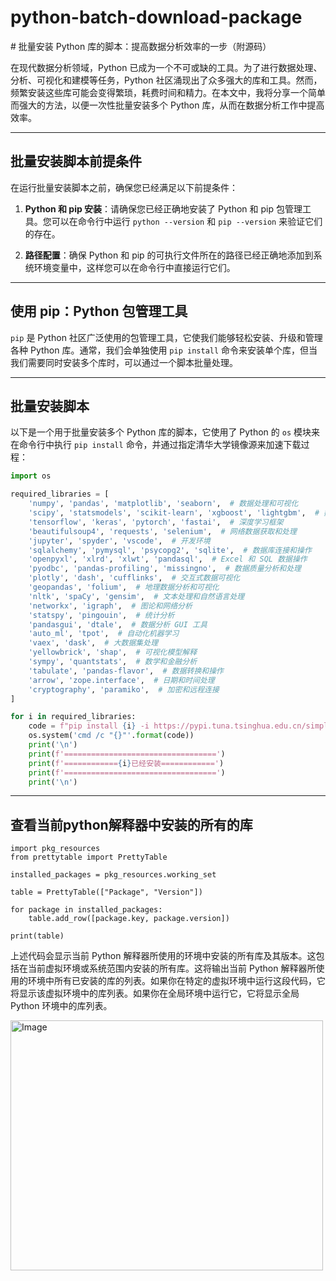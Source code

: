 # python-batch-download-package
﻿# 批量安装 Python 库的脚本：提高数据分析效率的一步（附源码）

在现代数据分析领域，Python 已成为一个不可或缺的工具。为了进行数据处理、分析、可视化和建模等任务，Python 社区涌现出了众多强大的库和工具。然而，频繁安装这些库可能会变得繁琐，耗费时间和精力。在本文中，我将分享一个简单而强大的方法，以便一次性批量安装多个 Python 库，从而在数据分析工作中提高效率。

-----
## 批量安装脚本前提条件

在运行批量安装脚本之前，确保您已经满足以下前提条件：

1. **Python 和 pip 安装**：请确保您已经正确地安装了 Python 和 pip 包管理工具。您可以在命令行中运行 `python --version` 和 `pip --version` 来验证它们的存在。

2. **路径配置**：确保 Python 和 pip 的可执行文件所在的路径已经正确地添加到系统环境变量中，这样您可以在命令行中直接运行它们。

----
## 使用 pip：Python 包管理工具

`pip` 是 Python 社区广泛使用的包管理工具，它使我们能够轻松安装、升级和管理各种 Python 库。通常，我们会单独使用 `pip install` 命令来安装单个库，但当我们需要同时安装多个库时，可以通过一个脚本批量处理。

---

## 批量安装脚本

以下是一个用于批量安装多个 Python 库的脚本，它使用了 Python 的 `os` 模块来在命令行中执行 `pip install` 命令，并通过指定清华大学镜像源来加速下载过程：

```python
import os

required_libraries = [
    'numpy', 'pandas', 'matplotlib', 'seaborn',  # 数据处理和可视化
    'scipy', 'statsmodels', 'scikit-learn', 'xgboost', 'lightgbm',  # 数据分析和机器学习
    'tensorflow', 'keras', 'pytorch', 'fastai',  # 深度学习框架
    'beautifulsoup4', 'requests', 'selenium',  # 网络数据获取和处理
    'jupyter', 'spyder', 'vscode',  # 开发环境
    'sqlalchemy', 'pymysql', 'psycopg2', 'sqlite',  # 数据库连接和操作
    'openpyxl', 'xlrd', 'xlwt', 'pandasql',  # Excel 和 SQL 数据操作
    'pyodbc', 'pandas-profiling', 'missingno',  # 数据质量分析和处理
    'plotly', 'dash', 'cufflinks',  # 交互式数据可视化
    'geopandas', 'folium',  # 地理数据分析和可视化
    'nltk', 'spaCy', 'gensim',  # 文本处理和自然语言处理
    'networkx', 'igraph',  # 图论和网络分析
    'statspy', 'pingouin',  # 统计分析
    'pandasgui', 'dtale',  # 数据分析 GUI 工具
    'auto_ml', 'tpot',  # 自动化机器学习
    'vaex', 'dask',  # 大数据集处理
    'yellowbrick', 'shap',  # 可视化模型解释
    'sympy', 'quantstats',  # 数学和金融分析
    'tabulate', 'pandas-flavor',  # 数据转换和操作
    'arrow', 'zope.interface',  # 日期和时间处理
    'cryptography', 'paramiko',  # 加密和远程连接
]

for i in required_libraries:
    code = f"pip install {i} -i https://pypi.tuna.tsinghua.edu.cn/simple"   # 可根据自己需求自行变更本行代码，本质就是cmd中输入的内容
    os.system('cmd /c "{}"'.format(code))
    print('\n')
    print(f'==================================')
    print(f'============{i}已经安装============')
    print(f'==================================')
    print('\n')

```
---
## 查看当前python解释器中安装的所有的库
~~~pyhon
import pkg_resources
from prettytable import PrettyTable

installed_packages = pkg_resources.working_set

table = PrettyTable(["Package", "Version"])

for package in installed_packages:
    table.add_row([package.key, package.version])

print(table)

~~~
上述代码会显示当前 Python 解释器所使用的环境中安装的所有库及其版本。这包括在当前虚拟环境或系统范围内安装的所有库。这将输出当前 Python 解释器所使用的环境中所有已安装的库的列表。如果你在特定的虚拟环境中运行这段代码，它将显示该虚拟环境中的库列表。如果你在全局环境中运行它，它将显示全局 Python 环境中的库列表。

<img src="https://img-blog.csdnimg.cn/32e2353116cd4ef68889259a98910c5b.png" alt="Image" width="500" height="400">

